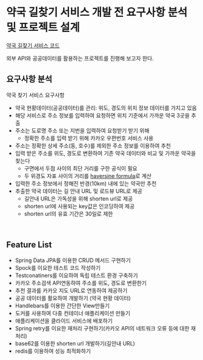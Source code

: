 # 약국 길찾기 서비스 개발 전 요구사항 분석 및 프로젝트 설계

[약국 길찾기 서비스 코드](https://github.com/orieasy1/pharmacy-directions-service)

외부 API와 공공데이터를 활용하는 프로젝트를 진행해 보고자 한다.

## 요구사항 분석
약국 찾기 서비스 요구사항

* 약국 현황데이터(공공데이터)를 관리: 위도, 경도의 위치 정보 데이터를 가지고 있음
* 해당 서비스로 주소 정보를 입력하여 요청하면 위치 기준에서 가까운 약국 3곳을 추출
* 주소는 도로명 주소 또는 지번을 입력하여 요청받기 받기 위해 
    * 정확한 주소를 입력 받기 위해 카카오 우편번호 서비스 사용
* 주소는 정확한 상세 주소(동, 호수)를 제외한 주소 정보를 이용하여 추천
* 입력 받은 주소를 위도, 경도로 변환하여 기존 약국 데이터와 비교 및 가까운 약국을 찾는다
    * 구면에서 두점 사이의 최단 거리를 구한 공식이 필요
    * 두 위경도 자표 사이의 거리를 [haversine formula](https://en.wikipedia.org/wiki/Haversine_formula)로 계산
* 입력한 주소 정보에서 정해진 반경(10km) 내에 있는 약국만 추천
* 추출한 약국 데이터는 길 안내 URL 및 로드뷰 URL로 제공
    * 길안내 URL은 가독성을 위해 shorten url로 제공
    * shorten url에 사용되는 key값은 인코딩하여 제공
    * shorten url의 유효 기간은 30일로 제한

<br>

## Feature List
* Spring Data JPA를 이용한 CRUD 메서드 구현하기
* Spock를 이요한 테스트 코드 작성하기
* Testconatiners를 이요하여 독립 테스트 환경 구축하기
* 카카오 주소검색 API연동하여 주소를 위도, 경도로 변환한기
* 추천 결과를 카카오 지도 URL로 연동하여 제공하기
* 공공 데이터를 활요하여 개발하기 (약국 현황 데이터)
* Handlebars를 이용한 간단한 View만들기
* 도커를 사용하여 다중 컨테이너 애플리케이션 만들기
* 애플리케이션을 클라이드 서비스에 배포하기
* Spring retry를 이요한 재처리 구현하기(카카오 API의 네트워크 오류 등에 대한 재처리)
* base62를 이용한 shorten url 개발하기(길안내 URL)
* redis를 이용하여 성능 최적화하기

